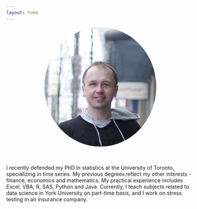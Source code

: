 ```yaml
---
layout: home
---
```


<p style="text-align:center;"><img src="/assets/images/self.png"
 alt="" height="auto" width="300" style="border-radius:50%"></p>

<br>

I recently defended my PhD in statistics at the University of Toronto,
specializing in time series. My previous degrees reflect my other interests -
finance, economics and mathematics. My practical experience includes Excel, VBA,
R, SAS, Python and Java. Currently, I teach subjects related to data science in
York University on part-time basis, and I work on stress testing in an insurance company.

